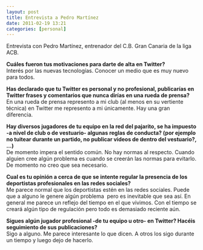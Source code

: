 ```yaml
---
layout: post
title: Entrevista a Pedro Martínez
date: 2011-02-19 13:21
categories: [personal]
---
```

Entrevista con Pedro Martínez, entrenador del C.B. Gran Canaria de la liga ACB.

**Cuáles fueron tus motivaciones para darte de alta en Twitter?**  
Interés por las nuevas tecnologías. Conocer un medio que es muy nuevo para todos.

**Has declarado que tu Twitter es personal y no profesional, publicarías en Twitter frases y comentarios que nunca dirías en una rueda de prensa?**  
En una rueda de prensa represento a mi club (al menos en su vertiente técnica) en Twitter me represento a mi únicamente. Hay una gran diferencia.

**Hay diversos jugadores de tu equipo en la red del pajarito, se ha impuesto -a nivel de club o de vestuario- algunas reglas de conducta? (por ejemplo no tuitear durante un partido, no publicar videos de dentro del vestuario?, ...)**  
De momento impera el sentido común. No hay normas al respecto. Cuando alguien cree algún problema es cuando se creerán las normas para evitarlo. De momento no creo que sea necesario.

**Cual es tu opinión a cerca de que se intente regular la presencia de los deportistas profesionales en las redes sociales?**  
Me parece normal que los deportistas estén en las redes sociales. Puede que a alguno le genere algún problema  pero es inevitable que sea así. En general me parece un reflejo del tiempo en el que vivimos. Con el tiempo se creará algún tipo de regulación pero todo es demasiado reciente aún.

**Sigues algún jugador profesional -de tu equipo u otro- en Twitter? Hacéis seguimiento de sus publicaciones?**  
Sigo a alguno. Me parece interesante lo que dicen. A otros los sigo durante un tiempo y luego dejo de hacerlo.
